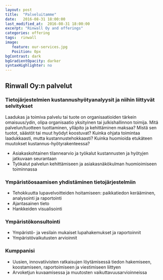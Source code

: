 ```yaml
---
layout: post
title:  "Palveluitamme"
date:   2016-08-31 18:00:00
last_modified_at:  2016-08-31 18:00:00
excerpt: "Rinwall Oy and offerings"
categories: offering
tags:  rinwall
image: 
   feature: our-services.jpg 
   Position: 0px
bgContrast: dark
bgGradientOpacity: darker
syntaxHighlighter: no
---
```

## Rinwall Oy:n palvelut

### Tietojärjestelmien kustannushyötyanalyysit ja niihin liittyvät selvitykset

Laadukas ja toimiva palvelu tai tuote on organisaatioiden tärkein omaisuus/ydin, olipa organisaatio yksityinen tai julkishallinnon toimija. Mitä palvelun/tuotteen tuottaminen, ylläpito ja kehittäminen maksaa? Mistä sen tuotot, säästöt tai muut hyödyt koostuvat? Kuinka ohjata toimintaa laadukkaasti, mutta kustannustehokkaasti? Kuinka huomioida etukäteen muutokset kustannus-hyötyrakenteessa? 

  * Asiakaskohtainen tilannearvio ja työkalut kustannusten ja hyötyjen jatkuvaan seurantaan
  * Työkalut palvelun kehittämiseen ja asiakasnäkökulman huomioimiseen toiminnassa



### Ympäristöosaamisen yhdistäminen tietojärjestelmiin

  * Tehokkuutta lupavelvoitteiden hoitamiseen: paikkatiedon kerääminen, analysointi ja raportointi
  * Ajantasainen tieto 
  * Hankkeiden visualisointi

### Ympäristökonsultointi
  * Ympäristö- ja vesilain mukaiset lupahakemukset ja raportoinnit
  * Ympäristövaikutusten arvioinnit

### Kumppanisi

  * Uusien, innovatiivisten ratkaisujen löytämisessä tiedon hakemiseen, koostamiseen, raportoimiseen ja viestimiseen liittyen 
  * Arvoketjun kuvaamisessa ja muutosten vaikuttavuusarvioinneissa



 
  
